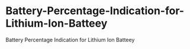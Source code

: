 # Battery-Percentage-Indication-for-Lithium-Ion-Batteey
Battery Percentage Indication for Lithium Ion Batteey
